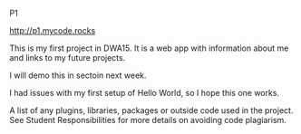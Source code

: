 P1

http://p1.mycode.rocks

This is my first project in DWA15. It is a web app with information about me and links to my future projects.

I will demo this in sectoin next week.

I had issues with my first setup of Hello World, so I hope this one works.

A list of any plugins, libraries, packages or outside code used in the project. See Student Responsibilities for more details on avoiding code plagiarism.